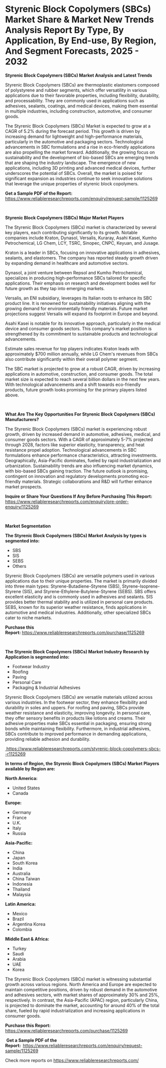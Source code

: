 <p><h1>Styrenic Block Copolymers (SBCs) Market Share & Market New Trends Analysis Report By Type, By Application, By End-use, By Region, And Segment Forecasts, 2025 - 2032</h1></p><p><strong>Styrenic Block Copolymers (SBCs) Market Analysis and Latest Trends</strong></p>
<p><p>Styrenic Block Copolymers (SBCs) are thermoplastic elastomers composed of polystyrene and rubber segments, which offer versatility in various applications due to their favorable properties, including flexibility, durability, and processability. They are commonly used in applications such as adhesives, sealants, coatings, and medical devices, making them essential in multiple industries, including construction, automotive, and consumer goods.</p><p>The Styrenic Block Copolymers (SBCs) Market is expected to grow at a CAGR of 5.2% during the forecast period. This growth is driven by increasing demand for lightweight and high-performance materials, particularly in the automotive and packaging sectors. Technological advancements in SBC formulations and a rise in eco-friendly applications are also propelling the market forward. Additionally, the growing focus on sustainability and the development of bio-based SBCs are emerging trends that are shaping the industry landscape. The emergence of new applications, including 3D printing and advanced medical devices, further underscores the potential of SBCs. Overall, the market is poised for significant expansion as industries continue to seek innovative solutions that leverage the unique properties of styrenic block copolymers.</p></p>
<p><strong>Get a Sample PDF of the Report:&nbsp;</strong> <a href="https://www.reliableresearchreports.com/enquiry/request-sample/1125269?utm_campaign=2937&utm_medium=2&utm_source=Github&utm_content=ia&utm_term=02042025&utm_id=styrenic-block-copolymers-sbcs">https://www.reliableresearchreports.com/enquiry/request-sample/1125269</a></p>
<p>&nbsp;</p>
<p><strong>Styrenic Block Copolymers (SBCs) Major Market Players</strong></p>
<p><p>The Styrenic Block Copolymers (SBCs) market is characterized by several key players, each contributing significantly to its growth. Notable companies include Kraton, Dynasol, Versalis, Kuraray, Asahi Kasei, Kumho Petrochemical, LG Chem, LCY, TSRC, Sinopec, CNPC, Keyuan, and Jusage. </p><p>Kraton is a leader in SBCs, focusing on innovative applications in adhesives, sealants, and elastomers. The company has reported steady growth driven by expanding demand in healthcare and automotive sectors.   </p><p>Dynasol, a joint venture between Repsol and Kumho Petrochemical, specializes in producing high-performance SBCs tailored for specific applications. Their emphasis on research and development bodes well for future growth as they tap into emerging markets. </p><p>Versalis, an ENI subsidiary, leverages its Italian roots to enhance its SBC product line. It is renowned for sustainability initiatives aligning with the growing demand for environmentally friendly materials. Future market projections suggest Versalis will expand its footprint in Europe and beyond.</p><p>Asahi Kasei is notable for its innovative approach, particularly in the medical device and consumer goods sectors. This company's market position is strengthened by its commitment to sustainable products and technological advancements. </p><p>Estimate sales revenue for top players indicates Kraton leads with approximately $700 million annually, while LG Chem's revenues from SBCs also contribute significantly within their overall polymer segment.</p><p>The SBC market is projected to grow at a robust CAGR, driven by increasing applications in automotive, construction, and consumer goods. The total market size is expected to reach several billion dollars in the next few years. With technological advancements and a shift towards eco-friendly products, future growth looks promising for the primary players listed above.</p></p>
<p>&nbsp;</p>
<p><strong>What Are The Key Opportunities For Styrenic Block Copolymers (SBCs) Manufacturers?</strong></p>
<p><p>The Styrenic Block Copolymers (SBCs) market is experiencing robust growth, driven by increased demand in automotive, adhesives, medical, and consumer goods sectors. With a CAGR of approximately 5-7% projected through 2028, factors like superior elasticity, transparency, and heat resistance propel adoption. Technological advancements in SBC formulations enhance performance characteristics, attracting investments. Geographically, Asia-Pacific dominates, fueled by rapid industrialization and urbanization. Sustainability trends are also influencing market dynamics, with bio-based SBCs gaining traction. The future outlook is promising, contingent on innovation and regulatory developments promoting eco-friendly materials. Strategic collaborations and R&D will further enhance market prospects.</p></p>
<p><strong>Inquire or Share Your Questions If Any Before Purchasing This Report:</strong> <a href="https://www.reliableresearchreports.com/enquiry/pre-order-enquiry/1125269?utm_campaign=2937&utm_medium=2&utm_source=Github&utm_content=ia&utm_term=02042025&utm_id=styrenic-block-copolymers-sbcs">https://www.reliableresearchreports.com/enquiry/pre-order-enquiry/1125269</a></p>
<p>&nbsp;</p>
<p><strong>Market Segmentation</strong></p>
<p><strong>The Styrenic Block Copolymers (SBCs) Market Analysis by types is segmented into:</strong></p>
<p><ul><li>SBS</li><li>SIS</li><li>SEBS</li><li>Others</li></ul></p>
<p><p>Styrenic Block Copolymers (SBCs) are versatile polymers used in various applications due to their unique properties. The market is primarily divided into three main types: Styrene-Butadiene-Styrene (SBS), Styrene-Isoprene-Styrene (SIS), and Styrene-Ethylene-Butylene-Styrene (SEBS). SBS offers excellent elasticity and is commonly used in adhesives and sealants. SIS provides better thermal stability and is utilized in personal care products. SEBS, known for its superior weather resistance, finds applications in automotive and medical industries. Additionally, other specialized SBCs cater to niche markets.</p></p>
<p><strong>Purchase this Report:&nbsp;</strong><a href="https://www.reliableresearchreports.com/purchase/1125269?utm_campaign=2937&utm_medium=2&utm_source=Github&utm_content=ia&utm_term=02042025&utm_id=styrenic-block-copolymers-sbcs">https://www.reliableresearchreports.com/purchase/1125269</a></p>
<p>&nbsp;</p>
<p><strong>The Styrenic Block Copolymers (SBCs) Market Industry Research by Application is segmented into:</strong></p>
<p><ul><li>Footwear Industry</li><li>Roofing</li><li>Paving</li><li>Personal Care</li><li>Packaging & Industrial Adhesives</li></ul></p>
<p><p>Styrenic Block Copolymers (SBCs) are versatile materials utilized across various industries. In the footwear sector, they enhance flexibility and durability in soles and uppers. For roofing and paving, SBCs provide weather resistance and elasticity, improving longevity. In personal care, they offer sensory benefits in products like lotions and creams. Their adhesive properties make SBCs essential in packaging, ensuring strong bonds while maintaining flexibility. Furthermore, in industrial adhesives, SBCs contribute to improved performance in demanding applications, providing reliable adhesion and durability.</p></p>
<p><a href="https://www.reliableresearchreports.com/styrenic-block-copolymers-sbcs--r1125269?utm_campaign=2937&utm_medium=2&utm_source=Github&utm_content=ia&utm_term=02042025&utm_id=styrenic-block-copolymers-sbcs">&nbsp;https://www.reliableresearchreports.com/styrenic-block-copolymers-sbcs--r1125269</a></p>
<p><strong>In terms of Region, the Styrenic Block Copolymers (SBCs) Market Players available by Region are:</strong></p>
<p>
    <p> <strong> North America: </strong>
        <ul>
            <li>United States</li>
            <li>Canada</li>
        </ul>
        </p> 
    <p> <strong> Europe: </strong>
        <ul>
            <li>Germany</li>
            <li>France</li>
            <li>U.K.</li>
            <li>Italy</li>
            <li>Russia</li>
        </ul>
        </p> 
    <p> <strong> Asia-Pacific: </strong>
        <ul>
            <li>China</li>
            <li>Japan</li>
            <li>South Korea</li>
            <li>India</li>
            <li>Australia</li>
            <li>China Taiwan</li>
            <li>Indonesia</li>
            <li>Thailand</li>
            <li>Malaysia</li>
        </ul>
        </p> 
    <p> <strong> Latin America: </strong>
        <ul>
            <li>Mexico</li>
            <li>Brazil</li>
            <li>Argentina Korea</li>
            <li>Colombia</li>
        </ul>
        </p> 
    <p> <strong> Middle East & Africa: </strong>
        <ul>
            <li>Turkey</li>
            <li>Saudi</li>
            <li>Arabia</li>
            <li>UAE</li>
            <li>Korea</li>
        </ul>
    </p>
    </p>
<p><p>The Styrenic Block Copolymers (SBCs) market is witnessing substantial growth across various regions. North America and Europe are expected to maintain competitive positions, driven by robust demand in the automotive and adhesives sectors, with market shares of approximately 30% and 25%, respectively. In contrast, the Asia-Pacific (APAC) region, particularly China, is projected to dominate the market, accounting for around 40% of the total share, fueled by rapid industrialization and increasing applications in consumer goods.</p></p>
<p><strong>Purchase this Report: </strong><a href="https://www.reliableresearchreports.com/purchase/1125269?utm_campaign=2937&utm_medium=2&utm_source=Github&utm_content=ia&utm_term=02042025&utm_id=styrenic-block-copolymers-sbcs">https://www.reliableresearchreports.com/purchase/1125269</a></p>
<p>&nbsp;<strong>Get a Sample PDF of the Report:&nbsp;&nbsp;</strong><a href="https://www.reliableresearchreports.com/enquiry/request-sample/1125269?utm_campaign=2937&utm_medium=2&utm_source=Github&utm_content=ia&utm_term=02042025&utm_id=styrenic-block-copolymers-sbcs">https://www.reliableresearchreports.com/enquiry/request-sample/1125269</a></p>
<p><strong></strong></p>
<p>Check more reports on <a href="https://www.reliableresearchreports.com/?utm_campaign=2937&utm_medium=2&utm_source=Github&utm_content=ia&utm_term=02042025&utm_id=styrenic-block-copolymers-sbcs">https://www.reliableresearchreports.com/</a></p>